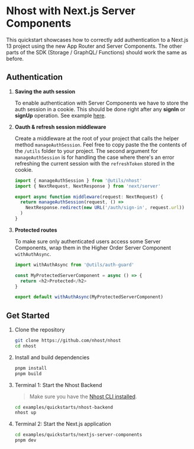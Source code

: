 # Nhost with Next.js Server Components

This quickstart showcases how to correctly add authentication to a Next.js 13 project using the new App Router and Server Components. The other parts of the SDK (Storage / GraphQL/ Functions) should work the same as before.

## Authentication

1. **Saving the auth session**

   To enable authentication with Server Components we have to store the auth session in a cookie. This should be done right after any **signIn** or **signUp** operation. See example [here](https://github.com/nhost/nhost/blob/main/examples/quickstarts/nextjs-server-components/src/app/server-actions/auth/sign-in-email-password.ts).

2. **Oauth & refresh session middleware**

   Create a middleware at the root of your project that calls the helper method `manageAuthSession`. Feel free to copy paste the the contents of the `/utils` folder to your project. The second argument for `manageAuthSession` is for handling the case where there's an error refreshing the current session with the `refreshToken` stored in the cookie.

   ```typescript
   import { manageAuthSession } from '@utils/nhost'
   import { NextRequest, NextResponse } from 'next/server'

   export async function middleware(request: NextRequest) {
     return manageAuthSession(request, () =>
       NextResponse.redirect(new URL('/auth/sign-in', request.url))
     )
   }
   ```

3. **Protected routes**

   To make sure only authenticated users access some Server Components, wrap them in the Higher Order Server Component `withAuthAsync`.

   ```typescript
   import withAuthAsync from '@utils/auth-guard'

   const MyProtectedServerComponent = async () => {
     return <h2>Protected</h2>
   }

   export default withAuthAsync(MyProtectedServerComponent)
   ```

## Get Started

1. Clone the repository

   ```sh
   git clone https://github.com/nhost/nhost
   cd nhost
   ```

2. Install and build dependencies

   ```sh
   pnpm install
   pnpm build
   ```

3. Terminal 1: Start the Nhost Backend

   > Make sure you have the [Nhost CLI installed](https://docs.nhost.io/platform/cli).

   ```sh
   cd examples/quickstarts/nhost-backend
   nhost up
   ```

4. Terminal 2: Start the Next.js application

   ```sh
   cd examples/quickstarts/nextjs-server-components
   pnpm dev
   ```
